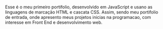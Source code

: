 Esse é o meu primeiro portifolio, desenvolvido em JavaScript e usano as linguagens de marcação HTML e cascata CSS. Assim, sendo meu portifolio de entrada, onde apresento meus projetos inicias na programacao, com interesse em Front End e desenvolvimento web. 
